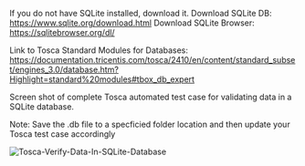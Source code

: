 If you do not have SQLite installed, download it. 
Download SQLite DB: https://www.sqlite.org/download.html
Download SQLite Browser: https://sqlitebrowser.org/dl/

Link to Tosca Standard Modules for Databases:
https://documentation.tricentis.com/tosca/2410/en/content/standard_subset/engines_3.0/database.htm?Highlight=standard%20modules#tbox_db_expert

Screen shot of complete Tosca automated test case for validating data in a SQLite database. 

Note: Save the .db file to a specficied folder location and then update your Tosca test case accordingly

![Tosca-Verify-Data-In-SQLite-Database](https://github.com/user-attachments/assets/da04e5ac-f070-43dc-b6a3-b01bae4d9ddf)
